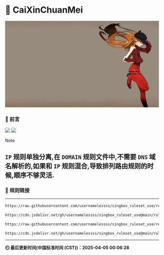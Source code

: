 
# 🧸 CaiXinChuanMei
![](https://raw.githubusercontent.com/usernamelessss/picture-bed/main/images/202504042256831.jpg)
### 📣 前言
![](https://shields.io/badge/-移除重复规则-ff69b4) ![](https://shields.io/badge/-IP&nbsp;规则单独存放不与&nbsp;DOMAIN&nbsp;等混合-green)
> [!NOTE]
**`IP` 规则单独分离,在 `DOMAIN` 规则文件中,不需要 `DNS` 域名解析的,如果和 `IP` 规则混合,导致排列路由规则的时候,顺序不够灵活.**
---

###  🔗 规则链接
---

```url
https://raw.githubusercontent.com/usernamelessss/singbox_ruleset_use/refs/heads/main/rule/CaiXinChuanMei/CaiXinChuanMei_No_IP.json
```

```url
https://cdn.jsdelivr.net/gh/usernamelessss/singbox_ruleset_use@main/rule/CaiXinChuanMei/CaiXinChuanMei_No_IP.json
```

```url
https://raw.githubusercontent.com/usernamelessss/singbox_ruleset_use/refs/heads/main/rule/CaiXinChuanMei/CaiXinChuanMei_No_IP.srs
```

```url
https://cdn.jsdelivr.net/gh/usernamelessss/singbox_ruleset_use@main/rule/CaiXinChuanMei/CaiXinChuanMei_No_IP.srs
```

---
**⏲️ 最后更新时间(中国标准时间 (CST))：2025-04-05 00:06:28**